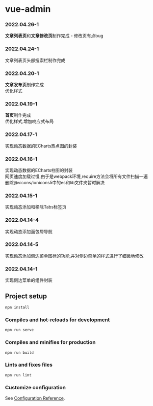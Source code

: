 # vue-admin

### 2022.04.26-1
**文章列表页**和**文章修改页**制作完成 - 修改页有点bug

### 2022.04.24-1
文章列表页头部搜索栏制作完成

###	2022.04.20-1

**文章发布页**制作完成</br>
优化样式


###	2022.04.19-1

**首页**制作完成</br>
优化样式,增加响应式布局


###	2022.04.17-1

实现动态数据的ECharts热点图的封装</br>


###	2022.04.16-1

实现动态数据的ECharts柱图的封装</br>
网页速度加载过慢,由于是webpack环境,require方法会将所有文件扫描一遍<br/>
删除@vicons/ionicons5中的es和lib文件夹暂时解决



###	2022.04.15-1

实现动态添加和移除Tabs标签页</br>


###	2022.04.14-4

实现动态添加面包屑导航</br>


###	2022.04.14-5

实现动态添加侧边菜单图标的功能,并对侧边菜单的样式进行了细微地修改</br>


###	2022.04.14-1

实现侧边菜单的组件封装


## Project setup

```
npm install
```

### Compiles and hot-reloads for development

```
npm run serve
```

### Compiles and minifies for production

```
npm run build
```

### Lints and fixes files

```
npm run lint
```

### Customize configuration

See [Configuration Reference](https://cli.vuejs.org/config/).
